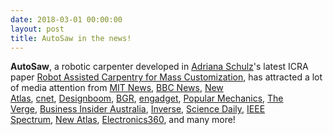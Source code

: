 ```yaml
---
date: 2018-03-01 00:00:00
layout: post
title: AutoSaw in the news!
---
```


**AutoSaw**, a robotic carpenter developed in [Adriana Schulz](https://people.csail.mit.edu/aschulz/)'s latest ICRA paper [Robot Assisted Carpentry for Mass Customization](robot-assisted-carpentry-mass-customization.html), has attracted a lot of media attention from [MIT News](http://news.mit.edu/2018/custom-carpentry-help-robots-autosaw-0228), [BBC News](http://www.bbc.com/news/technology-43251669), [New Atlas](https://newatlas.com/autosaw-robotic-wood-cutting/53611/), [cnet](https://www.cnet.com/news/mit-autosaw-roomba-robot-system-handles-carpentry-csail/), [Designboom](https://www.designboom.com/technology/autosaw-mits-robot-carpenters-create-custom-flat-pack-furniture-02-28-2018/), [BGR](http://bgr.com/2018/02/28/mit-csail-autosaw-carpentry-robots/), [engadget](https://www.engadget.com/2018/02/28/mit-autosaw-custom-furniture/), [Popular Mechanics](https://www.popularmechanics.com/technology/robots/a18925053/the-robot-carpenters-are-coming/), [The Verge](https://www.theverge.com/2018/2/28/17058532/robot-carpentry-automated-mit-assisted-furniture), [Business Insider Australia](https://www.businessinsider.com.au/autosaw-timber-cutting-robot-2018-3), [Inverse](https://www.inverse.com/article/41734-robotic-carpenters-make-designing-furniture-easy-cheap-safe), [Science Daily](https://www.sciencedaily.com/releases/2018/02/180228131135.htm), [IEEE Spectrum](https://spectrum.ieee.org/automaton/robotics/diy/its-dangerous-when-you-build-things-you-klutz-but-mits-robots-will-save-you), [New Atlas](https://newatlas.com/autosaw-robotic-wood-cutting/53611/), [Electronics360](http://electronics360.globalspec.com/article/11263/video-a-jerry-rigged-roomba-robot-is-being-used-to-assemble-custom-furniture), and many more!